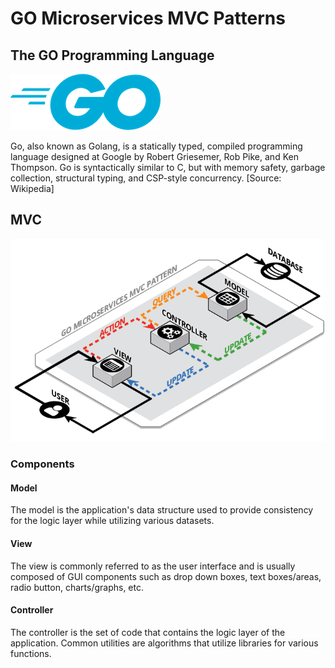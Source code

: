 GO Microservices MVC Patterns
==============

## The GO Programming Language
![GOLANG](img/go_logo.png "GO Logo")

Go, also known as Golang, is a statically typed, compiled programming language designed at Google by Robert Griesemer, Rob Pike, and Ken Thompson. Go is syntactically similar to C, but with memory safety, garbage collection, structural typing, and CSP-style concurrency. [Source: Wikipedia]

## MVC
![MVC](img/mvc.png "Model View Controller")

### Components
#### Model
The model is the application's data structure used to provide consistency for the logic layer while utilizing various datasets.
#### View
The view is commonly referred to as the user interface and is usually composed of GUI components such as drop down boxes, text boxes/areas, radio button, charts/graphs, etc.
#### Controller
The controller is the set of code that contains the logic layer of the application. Common utilities are algorithms that utilize libraries for various functions.